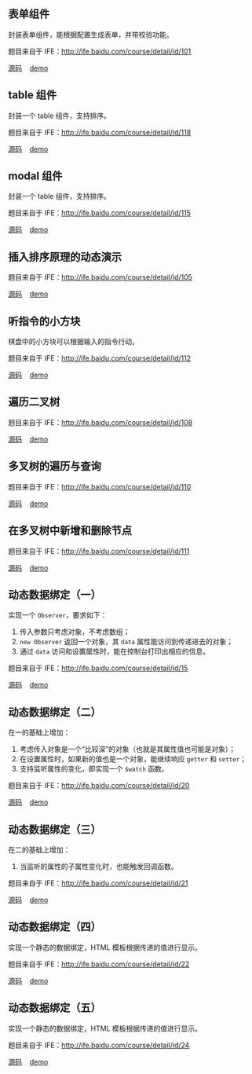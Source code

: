 ## 表单组件

封装表单组件，能根据配置生成表单，并带校验功能。

题目来自于 IFE：<a href="http://ife.baidu.com/course/detail/id/101" target="_blank">http://ife.baidu.com/course/detail/id/101</a>

<a href="https://github.com/liu-xiao-cui/playground/tree/master/form" target="_blank">源码</a>&nbsp;&nbsp;&nbsp;&nbsp;<a href="https://liu-xiao-cui.github.io/playground/form/" target="_blank">demo</a>

## table 组件

封装一个 table 组件，支持排序。

题目来自于 IFE：<a href="http://ife.baidu.com/course/detail/id/118" target="_blank">http://ife.baidu.com/course/detail/id/118</a>

<a href="https://github.com/liu-xiao-cui/playground/tree/master/table" target="_blank">源码</a>&nbsp;&nbsp;&nbsp;&nbsp;<a href="https://liu-xiao-cui.github.io/playground/table/" target="_blank">demo</a>



## modal 组件

封装一个 table 组件，支持排序。

题目来自于 IFE：<a href="http://ife.baidu.com/course/detail/id/115" target="_blank">http://ife.baidu.com/course/detail/id/115</a>

<a href="https://github.com/liu-xiao-cui/playground/tree/master/modal" target="_blank">源码</a>&nbsp;&nbsp;&nbsp;&nbsp;<a href="https://liu-xiao-cui.github.io/playground/modal/" target="_blank">demo</a>


## 插入排序原理的动态演示

题目来自于 IFE：<a href="http://ife.baidu.com/course/detail/id/105" target="_blank">http://ife.baidu.com/course/detail/id/105</a>

<a href="https://github.com/liu-xiao-cui/playground/tree/master/insertion-sort" target="_blank">源码</a>&nbsp;&nbsp;&nbsp;&nbsp;<a href="https://liu-xiao-cui.github.io/playground/insertion-sort/" target="_blank">demo</a>


## 听指令的小方块

棋盘中的小方块可以根据输入的指令行动。

题目来自于 IFE：<a href="http://ife.baidu.com/course/detail/id/112" target="_blank">http://ife.baidu.com/course/detail/id/112</a>

<a href="https://github.com/liu-xiao-cui/playground/tree/master/control-the-block" target="_blank">源码</a>&nbsp;&nbsp;&nbsp;&nbsp;<a href="https://liu-xiao-cui.github.io/playground/control-the-block/" target="_blank">demo</a>


## 遍历二叉树

题目来自于 IFE：<a href="http://ife.baidu.com/course/detail/id/108" target="_blank">http://ife.baidu.com/course/detail/id/108</a>

<a href="https://github.com/liu-xiao-cui/playground/tree/master/traverse-binary-tree" target="_blank">源码</a>&nbsp;&nbsp;&nbsp;&nbsp;<a href="https://liu-xiao-cui.github.io/playground/traverse-binary-tree/" target="_blank">demo</a>


## 多叉树的遍历与查询

题目来自于 IFE：<a href="http://ife.baidu.com/course/detail/id/110" target="_blank">http://ife.baidu.com/course/detail/id/110</a>

<a href="https://github.com/liu-xiao-cui/playground/tree/master/traverse-multiway-tree" target="_blank">源码</a>&nbsp;&nbsp;&nbsp;&nbsp;<a href="https://liu-xiao-cui.github.io/playground/traverse-multiway-tree/" target="_blank">demo</a>


## 在多叉树中新增和删除节点

题目来自于 IFE：<a href="http://ife.baidu.com/course/detail/id/111" target="_blank">http://ife.baidu.com/course/detail/id/111</a>

<a href="https://github.com/liu-xiao-cui/playground/tree/master/operate-node-in-multiway-tree" target="_blank">源码</a>&nbsp;&nbsp;&nbsp;&nbsp;<a href="https://liu-xiao-cui.github.io/playground/operate-node-in-multiway-tree/" target="_blank">demo</a>


## 动态数据绑定（一）

实现一个 `Observer`，要求如下：

1. 传入参数只考虑对象，不考虑数组；
2. `new Observer` 返回一个对象，其 `data` 属性能访问到传递进去的对象；
3. 通过 `data` 访问和设置属性时，能在控制台打印出相应的信息。

题目来自于 IFE：<a href="http://ife.baidu.com/course/detail/id/15" target="_blank">http://ife.baidu.com/course/detail/id/15</a>

<a href="https://github.com/liu-xiao-cui/playground/tree/master/dynamic-data-bind-1" target="_blank">源码</a>&nbsp;&nbsp;&nbsp;&nbsp;<a href="https://liu-xiao-cui.github.io/playground/dynamic-data-bind-1/" target="_blank">demo</a>

## 动态数据绑定（二）

在一的基础上增加：

1. 考虑传入对象是一个“比较深”的对象（也就是其属性值也可能是对象）；
2. 在设置属性时，如果新的值也是一个对象，能继续响应 `getter` 和 `setter`；
3. 支持监听属性的变化，即实现一个 `$watch` 函数。

题目来自于 IFE：<a href="http://ife.baidu.com/course/detail/id/20" target="_blank">http://ife.baidu.com/course/detail/id/20</a>

<a href="https://github.com/liu-xiao-cui/playground/tree/master/dynamic-data-bind-2" target="_blank">源码</a>&nbsp;&nbsp;&nbsp;&nbsp;<a href="https://liu-xiao-cui.github.io/playground/dynamic-data-bind-2/" target="_blank">demo</a>


## 动态数据绑定（三）

在二的基础上增加：

1. 当监听的属性的子属性变化时，也能触发回调函数。

题目来自于 IFE：<a href="http://ife.baidu.com/course/detail/id/21" target="_blank">http://ife.baidu.com/course/detail/id/21</a>

<a href="https://github.com/liu-xiao-cui/playground/tree/master/dynamic-data-bind-3" target="_blank">源码</a>&nbsp;&nbsp;&nbsp;&nbsp;<a href="https://liu-xiao-cui.github.io/playground/dynamic-data-bind-3/" target="_blank">demo</a>


## 动态数据绑定（四）

实现一个静态的数据绑定，HTML 模板根据传递的值进行显示。

题目来自于 IFE：<a href="http://ife.baidu.com/course/detail/id/22" target="_blank">http://ife.baidu.com/course/detail/id/22</a>

<a href="https://github.com/liu-xiao-cui/playground/tree/master/dynamic-data-bind-4" target="_blank">源码</a>&nbsp;&nbsp;&nbsp;&nbsp;<a href="https://liu-xiao-cui.github.io/playground/dynamic-data-bind-4/" target="_blank">demo</a>


## 动态数据绑定（五）

实现一个静态的数据绑定，HTML 模板根据传递的值进行显示。

题目来自于 IFE：<a href="http://ife.baidu.com/course/detail/id/24" target="_blank">http://ife.baidu.com/course/detail/id/24</a>

<a href="https://github.com/liu-xiao-cui/playground/tree/master/dynamic-data-bind-5" target="_blank">源码</a>&nbsp;&nbsp;&nbsp;&nbsp;<a href="https://liu-xiao-cui.github.io/playground/dynamic-data-bind-5/" target="_blank">demo</a>
